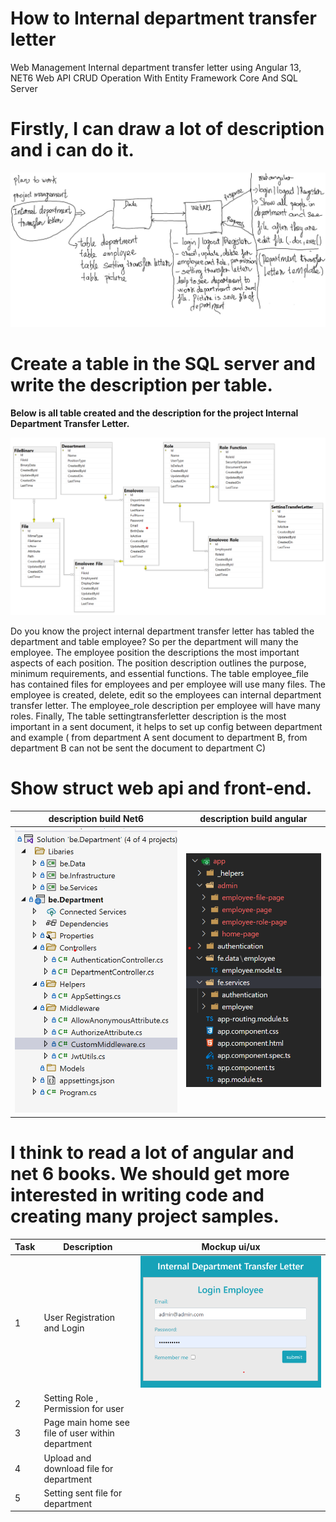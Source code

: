 



# How to Internal department transfer letter
 Web Management Internal department transfer letter  using Angular 13, NET6 Web API CRUD Operation With Entity Framework Core And SQL Server

# Firstly, I can draw a lot of description and i can do it.

![enter image description here](https://github.com/thanhlong2803/update-image/blob/main/image3/InternalDepartment.png)

# Create a table in the SQL server and write the description per table.

 **Below is all table created and the description for the project Internal Department Transfer Letter.**

![enter image description here](https://github.com/thanhlong2803/update-image/blob/main/image3/struct_diagram.png)

Do you know the project internal department transfer letter has tabled the department and table employee? So per the department will many the employee. The employee position the descriptions the most important aspects of each position. The position description outlines the purpose, minimum requirements, and essential functions.
The table employee_file has contained files for employees and per employee will use many files. The employee is created, delete, edit so the employees can internal department transfer letter. The employee_role description per employee will have many roles.
Finally, The table settingtransferletter description is the most important in a sent document, it helps to set up config between department and  example ( from department A sent document to  department B, from department B can not be sent the document to department C)

# Show struct web api and front-end.
| description build Net6   | description build angular |
|--|--|
| ![enter image description here](https://github.com/thanhlong2803/update-image/blob/main/image3/be2.png) | ![enter image description here](https://github.com/thanhlong2803/update-image/blob/main/image3/fe2.png) |

# I think to read a lot of angular and net 6 books. We should get more interested in writing code and creating many project samples.
| Task | Description | Mockup ui/ux |
|--|--|--|
|  1| User Registration and Login|![enter image description here](https://github.com/thanhlong2803/update-image/blob/main/image3/login.png)|
| 2 | Setting Role , Permission for user ||
|3|Page main home see file of user within department||
|4  |Upload and download file for department ||
|  5|Setting sent file for department ||




